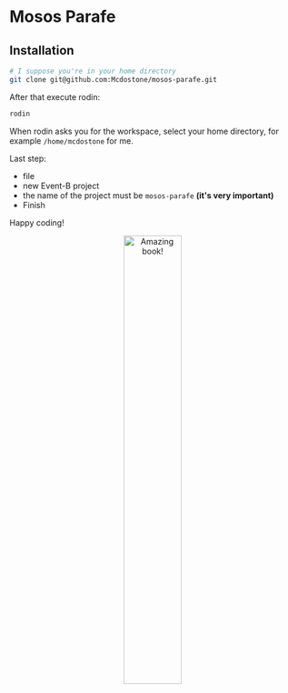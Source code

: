 # Mosos Parafe


## Installation

```bash
# I suppose you're in your home directory
git clone git@github.com:Mcdostone/mosos-parafe.git
```

After that execute rodin:

```bash
rodin
```

When rodin asks you for the workspace, select your home directory, for example `/home/mcdostone` for me.

Last step:
 - file
 - new Event-B project
 - the name of the project must be `mosos-parafe` **(it's very important)**
 - Finish

Happy coding!


<p align="center">
	<img width="45%" src="https://i.pinimg.com/736x/f6/46/a6/f646a65a66900ac62ca8f635e5a52d23--app-development-javascript.jpg" alt="Amazing book!"/>
</p>
 
